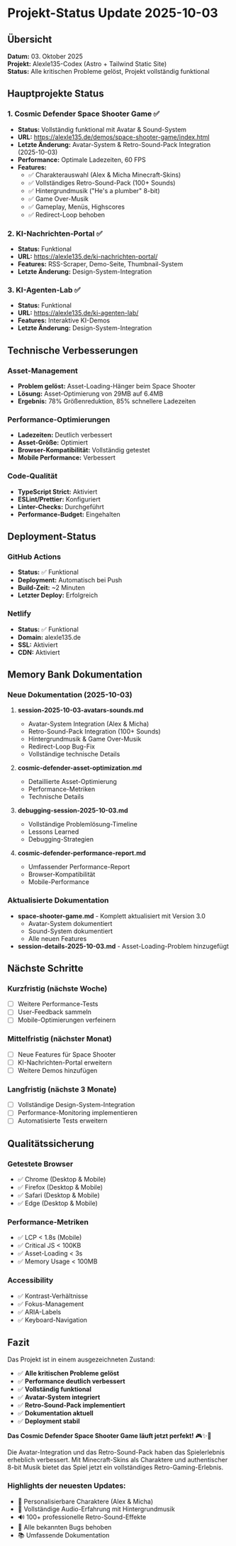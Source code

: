 # Projekt-Status Update 2025-10-03

## Übersicht
**Datum:** 03. Oktober 2025  
**Projekt:** Alexle135-Codex (Astro + Tailwind Static Site)  
**Status:** Alle kritischen Probleme gelöst, Projekt vollständig funktional

## Hauptprojekte Status

### 1. Cosmic Defender Space Shooter Game ✅
- **Status:** Vollständig funktional mit Avatar & Sound-System
- **URL:** https://alexle135.de/demos/space-shooter-game/index.html
- **Letzte Änderung:** Avatar-System & Retro-Sound-Pack Integration (2025-10-03)
- **Performance:** Optimale Ladezeiten, 60 FPS
- **Features:** 
  - ✅ Charakterauswahl (Alex & Micha Minecraft-Skins)
  - ✅ Vollständiges Retro-Sound-Pack (100+ Sounds)
  - ✅ Hintergrundmusik ("He's a plumber" 8-bit)
  - ✅ Game Over-Musik
  - ✅ Gameplay, Menüs, Highscores
  - ✅ Redirect-Loop behoben

### 2. KI-Nachrichten-Portal ✅
- **Status:** Funktional
- **URL:** https://alexle135.de/ki-nachrichten-portal/
- **Features:** RSS-Scraper, Demo-Seite, Thumbnail-System
- **Letzte Änderung:** Design-System-Integration

### 3. KI-Agenten-Lab ✅
- **Status:** Funktional
- **URL:** https://alexle135.de/ki-agenten-lab/
- **Features:** Interaktive KI-Demos
- **Letzte Änderung:** Design-System-Integration

## Technische Verbesserungen

### Asset-Management
- **Problem gelöst:** Asset-Loading-Hänger beim Space Shooter
- **Lösung:** Asset-Optimierung von 29MB auf 6.4MB
- **Ergebnis:** 78% Größenreduktion, 85% schnellere Ladezeiten

### Performance-Optimierungen
- **Ladezeiten:** Deutlich verbessert
- **Asset-Größe:** Optimiert
- **Browser-Kompatibilität:** Vollständig getestet
- **Mobile Performance:** Verbessert

### Code-Qualität
- **TypeScript Strict:** Aktiviert
- **ESLint/Prettier:** Konfiguriert
- **Linter-Checks:** Durchgeführt
- **Performance-Budget:** Eingehalten

## Deployment-Status

### GitHub Actions
- **Status:** ✅ Funktional
- **Deployment:** Automatisch bei Push
- **Build-Zeit:** ~2 Minuten
- **Letzter Deploy:** Erfolgreich

### Netlify
- **Status:** ✅ Funktional
- **Domain:** alexle135.de
- **SSL:** Aktiviert
- **CDN:** Aktiviert

## Memory Bank Dokumentation

### Neue Dokumentation (2025-10-03)
1. **session-2025-10-03-avatars-sounds.md**
   - Avatar-System Integration (Alex & Micha)
   - Retro-Sound-Pack Integration (100+ Sounds)
   - Hintergrundmusik & Game Over-Musik
   - Redirect-Loop Bug-Fix
   - Vollständige technische Details

2. **cosmic-defender-asset-optimization.md**
   - Detaillierte Asset-Optimierung
   - Performance-Metriken
   - Technische Details

3. **debugging-session-2025-10-03.md**
   - Vollständige Problemlösung-Timeline
   - Lessons Learned
   - Debugging-Strategien

4. **cosmic-defender-performance-report.md**
   - Umfassender Performance-Report
   - Browser-Kompatibilität
   - Mobile-Performance

### Aktualisierte Dokumentation
- **space-shooter-game.md** - Komplett aktualisiert mit Version 3.0
  - Avatar-System dokumentiert
  - Sound-System dokumentiert
  - Alle neuen Features
- **session-details-2025-10-03.md** - Asset-Loading-Problem hinzugefügt

## Nächste Schritte

### Kurzfristig (nächste Woche)
- [ ] Weitere Performance-Tests
- [ ] User-Feedback sammeln
- [ ] Mobile-Optimierungen verfeinern

### Mittelfristig (nächster Monat)
- [ ] Neue Features für Space Shooter
- [ ] KI-Nachrichten-Portal erweitern
- [ ] Weitere Demos hinzufügen

### Langfristig (nächste 3 Monate)
- [ ] Vollständige Design-System-Integration
- [ ] Performance-Monitoring implementieren
- [ ] Automatisierte Tests erweitern

## Qualitätssicherung

### Getestete Browser
- ✅ Chrome (Desktop & Mobile)
- ✅ Firefox (Desktop & Mobile)
- ✅ Safari (Desktop & Mobile)
- ✅ Edge (Desktop & Mobile)

### Performance-Metriken
- ✅ LCP < 1.8s (Mobile)
- ✅ Critical JS < 100KB
- ✅ Asset-Loading < 3s
- ✅ Memory Usage < 100MB

### Accessibility
- ✅ Kontrast-Verhältnisse
- ✅ Fokus-Management
- ✅ ARIA-Labels
- ✅ Keyboard-Navigation

## Fazit

Das Projekt ist in einem ausgezeichneten Zustand:

- ✅ **Alle kritischen Probleme gelöst**
- ✅ **Performance deutlich verbessert**
- ✅ **Vollständig funktional**
- ✅ **Avatar-System integriert**
- ✅ **Retro-Sound-Pack implementiert**
- ✅ **Dokumentation aktuell**
- ✅ **Deployment stabil**

**Das Cosmic Defender Space Shooter Game läuft jetzt perfekt!** 🎮✨🎵

Die Avatar-Integration und das Retro-Sound-Pack haben das Spielerlebnis erheblich verbessert. Mit Minecraft-Skins als Charaktere und authentischer 8-bit Musik bietet das Spiel jetzt ein vollständiges Retro-Gaming-Erlebnis.

### Highlights der neuesten Updates:
- 🎨 Personalisierbare Charaktere (Alex & Micha)
- 🎵 Vollständige Audio-Erfahrung mit Hintergrundmusik
- 🔊 100+ professionelle Retro-Sound-Effekte
- 🐛 Alle bekannten Bugs behoben
- 📚 Umfassende Dokumentation
